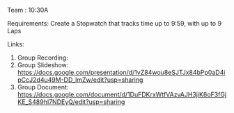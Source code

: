 Team : 10:30A

Requirements:
Create a Stopwatch that tracks time up to 9:59, with up to 9 Laps


Links:
1. Group Recording: 
1. Group Slideshow: https://docs.google.com/presentation/d/1vZ84wou8eSJTJx84bPp0aD4ipCcJ2d4u49M-DD_lmZw/edit?usp=sharing
1. Group Document: https://docs.google.com/document/d/1DuFDKrxWtfVAzvAJH3jiK6oF3fGjKE_S489hI7NDEyQ/edit?usp=sharing

